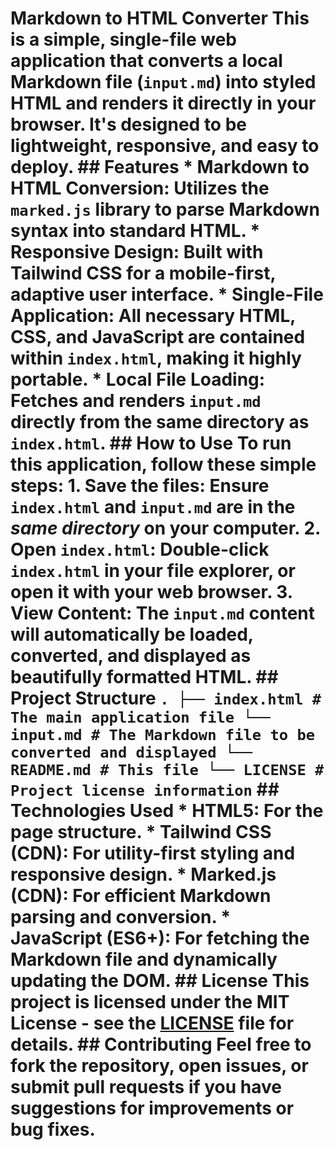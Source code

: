 # Markdown to HTML Converter This is a simple, single-file web application that converts a local Markdown file (`input.md`) into styled HTML and renders it directly in your browser. It's designed to be lightweight, responsive, and easy to deploy. ## Features * Markdown to HTML Conversion: Utilizes the `marked.js` library to parse Markdown syntax into standard HTML. * Responsive Design: Built with Tailwind CSS for a mobile-first, adaptive user interface. * Single-File Application: All necessary HTML, CSS, and JavaScript are contained within `index.html`, making it highly portable. * Local File Loading: Fetches and renders `input.md` directly from the same directory as `index.html`. ## How to Use To run this application, follow these simple steps: 1. Save the files: Ensure `index.html` and `input.md` are in the *same directory* on your computer. 2. Open `index.html`: Double-click `index.html` in your file explorer, or open it with your web browser. 3. View Content: The `input.md` content will automatically be loaded, converted, and displayed as beautifully formatted HTML. ## Project Structure ``` . ├── index.html # The main application file └── input.md # The Markdown file to be converted and displayed └── README.md # This file └── LICENSE # Project license information ``` ## Technologies Used * HTML5: For the page structure. * Tailwind CSS (CDN): For utility-first styling and responsive design. * Marked.js (CDN): For efficient Markdown parsing and conversion. * JavaScript (ES6+): For fetching the Markdown file and dynamically updating the DOM. ## License This project is licensed under the MIT License - see the [LICENSE](LICENSE) file for details. ## Contributing Feel free to fork the repository, open issues, or submit pull requests if you have suggestions for improvements or bug fixes.